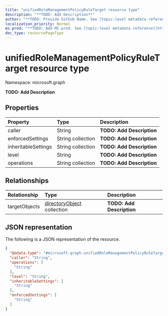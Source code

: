```yaml
---
title: "unifiedRoleManagementPolicyRuleTarget resource type"
description: "**TODO: Add Description**"
author: "**TODO: Provide Github Name. See [topic-level metadata reference](https://msgo.azurewebsites.net/add/document/guidelines/metadata.html#topic-level-metadata)**"
localization_priority: Normal
ms.prod: "**TODO: Add MS prod. See [topic-level metadata reference](https://msgo.azurewebsites.net/add/document/guidelines/metadata.html#topic-level-metadata)**"
doc_type: resourcePageType
---
```


# unifiedRoleManagementPolicyRuleTarget resource type

Namespace: microsoft.graph

**TODO: Add Description**

## Properties
|Property|Type|Description|
|:---|:---|:---|
|caller|String|**TODO: Add Description**|
|enforcedSettings|String collection|**TODO: Add Description**|
|inheritableSettings|String collection|**TODO: Add Description**|
|level|String|**TODO: Add Description**|
|operations|String collection|**TODO: Add Description**|

## Relationships
|Relationship|Type|Description|
|:---|:---|:---|
|targetObjects|[directoryObject](../resources/directoryobject.md) collection|**TODO: Add Description**|

## JSON representation
The following is a JSON representation of the resource.
<!-- {
  "blockType": "resource",
  "@odata.type": "microsoft.graph.unifiedRoleManagementPolicyRuleTarget"
}
-->
``` json
{
  "@odata.type": "#microsoft.graph.unifiedRoleManagementPolicyRuleTarget",
  "caller": "String",
  "operations": [
    "String"
  ],
  "level": "String",
  "inheritableSettings": [
    "String"
  ],
  "enforcedSettings": [
    "String"
  ]
}
```


